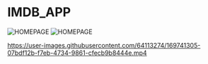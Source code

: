 # IMDB_APP
![HOMEPAGE](https://raw.github.com/wweerrbb/IMDB_APP/master/HomePage.jpg)
![HOMEPAGE](https://raw.github.com/wweerrbb/IMDB_APP/master/TvShows.jpg)


https://user-images.githubusercontent.com/64113274/169741305-07bdf12b-f7eb-4734-9861-cfecb9b8444e.mp4

